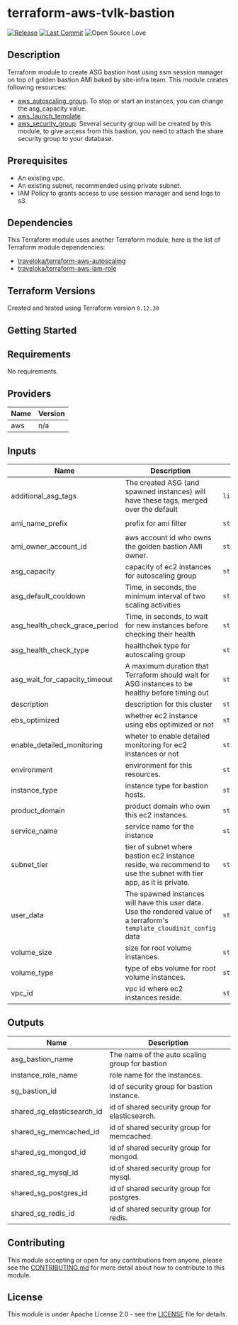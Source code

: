 # terraform-aws-tvlk-bastion

[![Release](https://img.shields.io/github/release/traveloka/terraform-aws-tvlk-bastion.svg)](https://github.com/traveloka/terraform-aws-tvlk-bastion/releases)
[![Last Commit](https://img.shields.io/github/last-commit/traveloka/terraform-aws-tvlk-bastion.svg)](https://github.com/traveloka/terraform-aws-tvlk-bastion/commits/master)
![Open Source Love](https://badges.frapsoft.com/os/v1/open-source.png?v=103)

## Description

Terraform module to create ASG bastion host using ssm session manager on top of golden bastion AMI baked by site-infra team.
This module creates following resources:
* [aws_autoscaling_group](https://www.terraform.io/docs/providers/aws/r/autoscaling_group.html).
To stop or start an instances, you can change the asg_capacity value.
* [aws_launch_template](https://www.terraform.io/docs/providers/aws/r/launch_template.html).
* [aws_security_group](https://www.terraform.io/docs/providers/aws/r/security_group.html).
Several security group will be created by this module, to give access from this bastion, you need to attach the share security group to your database.

## Prerequisites
* An existing vpc.
* An existing subnet, recommended using private subnet.
* IAM Policy to grants access to use session manager and send logs to s3.

## Dependencies

This Terraform module uses another Terraform module, here is the list of Terraform module dependencies:

* [traveloka/terraform-aws-autoscaling](https://github.com/traveloka/terraform-aws-autoscaling)
* [traveloka/terraform-aws-iam-role](https://github.com/traveloka/terraform-aws-iam-role)


## Terraform Versions

Created and tested using Terraform version `0.12.30`

## Getting Started

<!-- BEGINNING OF PRE-COMMIT-TERRAFORM DOCS HOOK -->
## Requirements

No requirements.

## Providers

| Name | Version |
|------|---------|
| aws | n/a |

## Inputs

| Name | Description | Type | Default | Required |
|------|-------------|------|---------|:--------:|
| additional\_asg\_tags | The created ASG (and spawned instances) will have these tags, merged over the default | `list(map(string))` | `[]` | no |
| ami\_name\_prefix | prefix for ami filter | `string` | `"tvlk/ubuntu-20/tsi/bastion*"` | no |
| ami\_owner\_account\_id | aws account id who owns the golden bastion AMI owner. | `string` | n/a | yes |
| asg\_capacity | capacity of ec2 instances for autoscaling group | `string` | n/a | yes |
| asg\_default\_cooldown | Time, in seconds, the minimum interval of two scaling activities | `string` | `"300"` | no |
| asg\_health\_check\_grace\_period | Time, in seconds, to wait for new instances before checking their health | `string` | `"300"` | no |
| asg\_health\_check\_type | healthchek type for autoscaling group | `string` | `"EC2"` | no |
| asg\_wait\_for\_capacity\_timeout | A maximum duration that Terraform should wait for ASG instances to be healthy before timing out | `string` | `"0m"` | no |
| description | description for this cluster | `string` | n/a | yes |
| ebs\_optimized | whether ec2 instance using ebs optimized or not | `string` | `"false"` | no |
| enable\_detailed\_monitoring | wheter to enable detailed monitoring for ec2 instances or not | `string` | `"false"` | no |
| environment | environment for this resources. | `string` | n/a | yes |
| instance\_type | instance type for bastion hosts. | `string` | `"t2.medium"` | no |
| product\_domain | product domain who own this ec2 instances. | `string` | n/a | yes |
| service\_name | service name for the instance | `string` | n/a | yes |
| subnet\_tier | tier of subnet where bastion ec2 instance reside, we recommend to use the subnet with tier app, as it is private. | `string` | `"app"` | no |
| user\_data | The spawned instances will have this user data. Use the rendered value of a terraform's `template_cloudinit_config` data | `string` | `" "` | no |
| volume\_size | size for root volume instances. | `string` | `"8"` | no |
| volume\_type | type of ebs volume for root volume instances. | `string` | `"gp3"` | no |
| vpc\_id | vpc id where ec2 instances reside. | `string` | n/a | yes |

## Outputs

| Name | Description |
|------|-------------|
| asg\_bastion\_name | The name of the auto scaling group for bastion |
| instance\_role\_name | role name for the instances. |
| sg\_bastion\_id | id of security group for bastion instance. |
| shared\_sg\_elasticsearch\_id | id of shared security group for elasticsearch. |
| shared\_sg\_memcached\_id | id of shared security group for memcached. |
| shared\_sg\_mongod\_id | id of shared security group for mongod. |
| shared\_sg\_mysql\_id | id of shared security group for mysql. |
| shared\_sg\_postgres\_id | id of shared security group for postgres. |
| shared\_sg\_redis\_id | id of shared security group for redis. |

<!-- END OF PRE-COMMIT-TERRAFORM DOCS HOOK -->

## Contributing

This module accepting or open for any contributions from anyone, please see the [CONTRIBUTING.md](https://github.com/traveloka/terraform-aws-private-route53-zone/blob/master/CONTRIBUTING.md) for more detail about how to contribute to this module.

## License

This module is under Apache License 2.0 - see the [LICENSE](https://github.com/traveloka/terraform-aws-private-route53-zone/blob/master/LICENSE) file for details.